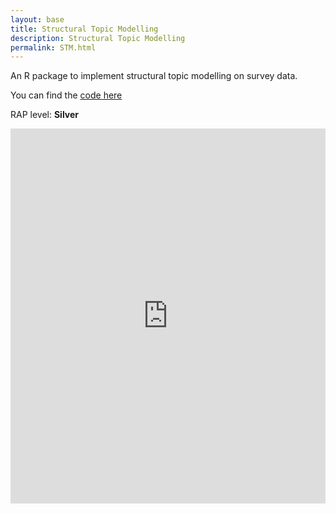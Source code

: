 ```yaml
---
layout: base 
title: Structural Topic Modelling
description: Structural Topic Modelling
permalink: STM.html
---
```


An R package to implement structural topic modelling on survey data.

You can find the [code here](https://github.com/nhsx/stm-survey-text)

RAP level: **Silver**

<iframe src="https://github.com/nhsx/stm-survey-text" width="100%" height="600" frameborder="0" scrolling="yes"></iframe>